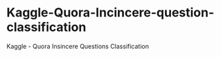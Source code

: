 # Kaggle-Quora-Incincere-question-classification
Kaggle -  Quora Insincere Questions Classification 
